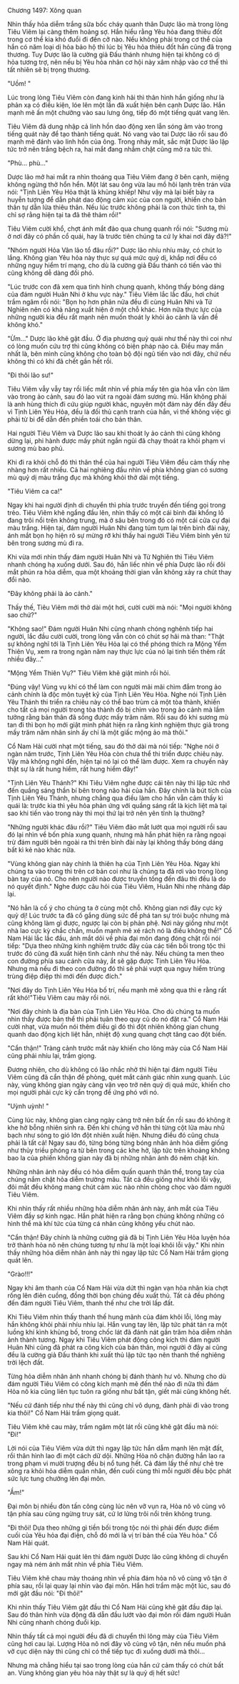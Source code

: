 




Chương 1497: Xông quan


Nhìn thấy hỏa diễm trắng sữa bốc cháy quanh thân Dược lão mà trong lòng Tiêu Viêm lại càng thêm hoảng sợ. Hắn hiểu rằng Yêu hỏa đang thiêu đốt trong cơ thể kia khó đuổi đi đến cỡ nào. Nếu không phải trong cơ thể của hắn có năm loại dị hỏa bảo hộ thì lúc bị Yêu hỏa thiêu đốt hắn cũng đã trọng thương. Tuy Dược lão là cường giả Đấu thánh nhưng hiện tại không có dị hỏa tương trợ, nên nếu bị Yêu hỏa nhân cơ hội này xâm nhập vào cơ thể thì tất nhiên sẽ bị trọng thương.

"Uồm! "

Lúc trong lòng Tiêu Viêm còn đang kinh hãi thì thân hình hắn giống như là phản xạ có điều kiện, lóe lên một lần đã xuất hiện bên cạnh Dược lão. Hắn mạnh mẽ ấn một chưởng vào sau lưng ông, tiếp đó một tiếng quát vang lên.

Tiêu Viêm đã dung nhập cả linh hồn dao động xen lẫn sóng âm vào trong tiếng quát này để tạo thành tiếng quát. Nó vang vào tai Dược lão rồi sau đó mạnh mẽ đánh vào linh hồn của ông. Trong nháy mắt, sắc mặt Dược lão lập tức trở nên trắng bệch ra, hai mắt đang nhắm chặt cũng mở ra tức thì.

"Phù… phù…"

Dược lão mở hai mắt ra nhìn thoáng qua Tiêu Viêm đang ở bên cạnh, miệng không ngừng thở hổn hển. Một lát sau ông vừa lau mồ hôi lạnh trên trán vừa nói: "Tịnh Liên Yêu Hỏa thật là khủng khiếp! Như vậy mà lại biết bày ra huyễn tượng để dẫn phát dao động cảm xúc của con người, khiến cho bản thân tự dẫn lửa thiêu thân. Nếu lúc trước không phải là con thức tỉnh ta, thì chỉ sợ rằng hiện tại ta đã thê thảm rồi!"

Tiêu Viêm cười khổ, chợt ánh mắt đảo qua chung quanh rồi nói: "Sương mù ở nơi đây có phần cổ quái, hay là trước tiên chúng ta cứ ly khai nơi đây đã?!"

"Nhóm người Hỏa Vân lão tổ đâu rồi?" Dược lão nhíu nhíu mày, có chút lo lắng. Không gian Yêu hỏa này thực sự quá mức quỷ dị, khắp nơi đều có những nguy hiểm trí mạng, cho dù là cường giả Đấu thánh có tiến vào thì cũng không dễ dàng đối phó.

"Lúc trước con đã xem qua tình hình chung quanh, không thấy bóng dáng của đám người Huân Nhi ở khu vực này." Tiêu Viêm lắc lắc đầu, hơi chút trầm ngâm rồi nói: "Bọn họ hơn phân nửa đều đi cùng Huân Nhi và Tử Nghiên nên có khả năng xuất hiện ở một chỗ khác. Hơn nữa thực lực của những người kia đều rất mạnh nên muốn thoát ly khỏi ảo cảnh là vấn đề không khó."

"Ừm…" Dược lão khẽ gật đầu. Ở địa phương quỷ quái như thế này thì coi như có lòng muốn cứu trợ thì cũng không có biện pháp nào cả. Điều may mắn nhất là, bên mình cũng không cho toàn bộ đội ngũ tiến vào nơi đây, chứ nếu không thì có khi đã chết gần hết rồi.

"Đi thôi lão sư!"

Tiêu Viêm vẫy vẫy tay rồi liếc mắt nhìn về phía mấy tên gia hỏa vẫn còn lâm vào trong ảo cảnh, sau đó lao vút ra ngoài đám sương mù. Hắn không phải là anh hùng thích đi cứu giúp người khác, nguyên một đám này đến đây đều vì Tịnh Liên Yêu Hỏa, đều là đối thủ cạnh tranh của hắn, vì thế không việc gì phải từ bi để dẫn đến phiền toái cho bản thân.

Hai người Tiêu Viêm và Dược lão sau khi thoát ly ảo cảnh thì cũng không dừng lại, phi hành được mấy phút ngắn ngủi đã chạy thoát ra khỏi phạm vi sương mù bao phủ.

Khi đi ra khỏi chỗ đó thì thân thể của hai người Tiêu Viêm đều cảm thấy nhẹ nhàng hơn rất nhiều. Cả hai nghiêng đầu nhìn về phía không gian có sương mù quỷ dị màu trắng đục mà không khỏi thở dài một tiếng.

"Tiêu Viêm ca ca!"

Ngay khi hai người định di chuyển thì phía trước truyền đến tiếng gọi trong trẻo. Tiêu Viêm khẽ ngẩng đầu lên, nhìn thấy có một cái bình đài khổng lồ đang trôi nổi trên không trung, mà ở sâu bên trong đó có một cái cửa cự đại màu trắng. Hiện tại, đám người Huân Nhi đang túm tụm lại trên bình đài này, ánh mắt bọn họ hiện rõ sự mừng rỡ khi thấy hai người Tiêu Viêm bình yên từ bên trong sương mù đi ra.

Khi vừa mới nhìn thấy đám người Huân Nhi và Tử Nghiên thì Tiêu Viêm nhanh chóng hạ xuống dưới. Sau đó, hắn liếc nhìn về phía Dược lão rồi đôi mắt phún ra hỏa diễm, qua một khoảng thời gian vẫn không xảy ra chút thay đổi nào.

"Đây không phải là ảo cảnh."

Thấy thế, Tiêu Viêm mới thở dài một hơi, cười cười mà nói: "Mọi người không sao chứ?"

"Không sao!" Đám người Huân Nhi cũng nhanh chóng nghênh tiếp hai người, lắc đầu cười cười, trong lòng vẫn còn có chút sợ hãi mà than: "Thật sự không nghĩ tới là Tịnh Liên Yêu Hỏa lại có thể phóng thích ra Mộng Yểm Thiên Vụ, xem ra trong ngàn năm nay thực lực của nó lại tinh tiến thêm rất nhiều đây…"

"Mộng Yểm Thiên Vụ?" Tiêu Viêm khẽ giật mình rồi hỏi.

"Đúng vậy! Vùng vụ khí có thể làm con người mãi mãi chìm đắm trong ảo cảnh chính là độc môn tuyệt kỹ của Tịnh Liên Yêu Hỏa. Nghe nói Tịnh Liên Yêu Thánh thi triển ra chiêu này có thể bao trùm cả một tòa thành, khiến cho tất cả mọi người trong tòa thành đó bị chìm vào trong ảo cảnh mà lầm tưởng rằng bản thân đã sống được mấy trăm năm. Rồi sau đó khi sương mù tan đi thì bọn họ mới giật mình phát hiện ra rằng kinh nghiệm thực giả trong mấy trăm năm nhân sinh ấy chỉ là một giấc mộng ảo mà thôi."

Cổ Nam Hải cười nhạt một tiếng, sau đó thở dài mà nói tiếp: "Nghe nói ở ngàn năm trước, Tịnh Liên Yêu Hỏa còn chưa thể thi triển được chiêu này. Vậy mà không nghĩ đến, hiện tại nó lại có thể làm được. Xem ra chuyến này thật sự là rất hung hiểm, rất hung hiểm đây!"

"Tịnh Liên Yêu Thánh?" Khi Tiêu Viêm nghe được cái tên này thì lập tức nhớ đến quầng sáng thần bí bên trong não hải của hắn. Đây chính là bút tích của Tịnh Liên Yêu Thánh, nhưng chẳng qua điều làm cho hắn vẫn cảm thấy kì quái là: trước kia thì yêu hỏa phản ứng với quầng sáng rất là kịch liệt mà tại sao khi tiến vào trong này thì mọi thứ lại trở nên yên tĩnh lạ thường?

"Những người khác đâu rồi?" Tiêu Viêm đảo mắt lướt qua mọi người rồi sau đó lại nhìn về bốn phía xung quanh, nhưng mà hắn phát hiện ra rằng ngoại trừ đám người bên ngoài ra thì trên bình đài này lại không thấy bóng dáng bất kì kẻ nào khác nữa.

"Vùng không gian này chính là thiên hạ của Tịnh Liên Yêu Hỏa. Ngay khi chúng ta vào trong thì trên cơ bản coi như là chúng ta đã rơi vào trong lòng bàn tay của nó. Cho nên người nào được truyền tống đến đâu thì đều là do nó quyết định." Nghe được câu hỏi của Tiêu Viêm, Huân Nhi nhẹ nhàng đáp lại.

"Nó hẳn là cố ý cho chúng ta ở cùng một chỗ. Không gian nơi đây cực kỳ quỷ dị! Lúc trước ta đã cố gắng dùng sức để phá tan sự trói buộc nhưng mà cũng không làm gì được, ngược lại còn bị phản phệ. Nơi này giống như một nhà lao cực kỳ chắc chắn, muốn mạnh mẽ xé rách nó là điều không thể!" Cổ Nam Hải lắc lắc đầu, ánh mắt dõi về phía đại môn đang đóng chặt rồi nói tiếp: "Dựa theo những kinh nghiệm trước đây của các tiền bối trong tộc thì trước đó cũng đã xuất hiện tình cảnh như thế này. Nếu chúng ta men theo con đường phía sau cánh cửa này, ắt sẽ gặp được Tịnh Liên Yêu Hỏa. Nhưng mà nếu đi theo con đường đó thì sẽ phải vượt qua nguy hiểm trùng trùng điệp điệp thì mới đến được đích."

"Nơi đây do Tịnh Liên Yêu Hỏa bố trí, nếu mạnh mẽ xông qua thì e rằng rất rất khó!"Tiêu Viêm cau mày rồi nói.

"Nơi đây chính là địa bàn của Tịnh Liên Yêu Hỏa. Cho dù chúng ta muốn nhìn thấy được bản thể thì phải tuân theo quy củ do nó đặt ra." Cổ Nam Hải cười nhạt, vừa muốn nói thêm điều gì đó thì đột nhiên không gian chung quanh dao động kịch liệt hẳn, nhiệt độ xung quang chợt tăng cao đột biến.

"Cẩn thận!" Tràng cảnh trước mắt này khiến cho lông mày của Cổ Nam Hải cũng phải nhíu lại, trầm giọng.

Đương nhiên, cho dù không có lão nhắc nhở thì hiện tại đám người Tiêu Viêm cũng đã cẩn thận đề phòng, quét mắt cảnh giác nhìn xung quanh. Lúc này, vùng không gian ngày càng vặn vẹo trở nên quỷ dị quá mức, khiến cho mọi người phải cực kỳ cẩn trọng để ứng phó với nó.

"Uỳnh uỳnh! "

Cùng lúc này, không gian càng ngày càng trở nên bất ổn rồi sau đó không ít khe hở bỗng nhiên sinh ra. Đến khi chúng vỡ hẳn thì từng cột lửa màu nhũ bạch như sóng to gió lớn đột nhiên xuất hiện. Nhưng điều đó cũng chưa phải là tất cả! Ngay sau đó, từng bóng từng bóng nhân ảnh hỏa diễm giống như thủy triều phóng ra từ bên trong các khe hở, lập tức trên khoảng không bao la của phiến không gian này đã bị những nhân ảnh đó nêm chật kín.

Những nhân ảnh này đều có hỏa diễm quấn quanh thân thể, trong tay của chúng nắm chặt hỏa diễm trường mâu. Tất cả đều giống như khôi lỗi vậy, đôi mắt đều không mang chút cảm xúc nào nhìn chòng chọc vào đám người Tiêu Viêm.

Khi nhìn thấy rất nhiều những hỏa diễm nhân ảnh này, ánh mắt của Tiêu Viêm đầy sợ kinh ngạc. Hắn phát hiện ra rằng bọn chúng không những có hình thể mà khí tức của từng cá nhân cũng không yếu chút nào.

"Cẩn thận! Đây chính là những cường giả đã bị Tịnh Liên Yêu Hỏa luyện hóa trở thành hỏa nô nên chúng tương tự như là một loại khôi lỗi vậy." Khi nhìn thấy những hỏa diễm nhân ảnh này thì ngay lập tức Cổ Nam Hải trầm giọng quát lên.

"Grào!!!"

Ngay khi âm thanh của Cổ Nam Hải vừa dứt thì ngàn vạn hỏa nhân kia chợt rống lên điên cuồng, đồng thời bọn chúng đều xuất thủ. Tất cả đều phóng đến đám người Tiêu Viêm, thanh thế như che trời lấp đất.

Khi Tiêu Viêm nhìn thấy thanh thế hung mãnh của đám khôi lỗi, lông mày hắn không khỏi phải nhíu nhíu lại. Hắn vung tay lên, lập tức phát tán ra một luồng khí kình khủng bố, trong chốc lát đã đánh nát gần trăm hỏa diễm nhân ảnh thành tương. Ngay khi Tiêu Viêm phát động công kích thì đám người Huân Nhi cũng đã phát ra công kích của bản thân, mọi người ở đây ai cũng đều là cường giả Đấu thánh khi xuất thủ lập tức tạo nên thanh thế nghiêng trời lệch đất.

Từng hỏa diễm nhân ảnh nhanh chóng bị đánh thành hư vô. Nhưng cho dù đám người Tiêu Viêm có công kích mạnh mẽ đến thế nào đi nữa thì đám Hỏa nô kia cũng liên tục tuôn ra giống như bất tận, giết mãi cũng không hết.

"Nếu cứ đánh tiếp như thế này thì cũng chỉ vô dụng, đành phải đi vào trong kia thôi!" Cổ Nam Hải trầm giọng quát.

Tiêu Viêm khẽ cau mày, trầm ngâm một lát rồi cũng khẽ gật đầu mà nói: "Đi!"

Lời nói của Tiêu Viêm vừa dứt thì ngay lập tức hắn dẫm mạnh lên mặt đất, rồi thân hình lao đi một cách dữ dội. Những Hỏa nô chặn đường hắn lao ra trong phạm vi mười trượng đều bị nổ tung hết. Cả đám lấy thế như chẻ tre xông ra khỏi hỏa diễm quần nhân, đến cuối cùng thì mỗi người đều bộc phát sức lực tung chưởng lên đại môn.

"Ầm!"

Đại môn bị nhiều đòn tấn công cùng lúc nên vỡ vụn ra, Hỏa nô vô cùng vô tận phía sau cũng ngừng truy sát, cứ lơ lửng trôi nổi trên không trung.

"Đi thôi! Dựa theo những gì tiền bối trong tộc nói thì phải đến được điểm cuối của Yêu hỏa đại điện, chỗ đó mới là vị trí bản thể của Yêu hỏa." Cổ Nam Hải quát.

Sau khi Cổ Nam Hải quát lên thì đám người Dược lão cũng không di chuyển ngay mà ném ánh mắt nhìn về phía Tiêu Viêm.

Tiêu Viêm khẽ chau mày thoáng nhìn về phía đám hỏa nô vô cùng vô tận ở phía sau, rồi lại quay lại nhìn vào đại môn. Hắn hơi trầm mặc một lúc, sau đó mới gật đầu nói: "Đi thôi!"

Khi nhìn thấy Tiêu Viêm gật đầu thì Cổ Nam Hải cũng khẽ gật đầu đáp lại. Sau đó thân hình vừa động đã dẫn đầu lướt vào đại môn rồi đám người Huân Nhi cũng nhanh chóng đuổi kịp.

Nhìn thấy tất cả mọi người đều đã di chuyển thì lông mày của Tiêu Viêm cũng hơi cau lại. Lượng Hỏa nô nơi đây vô cùng vô tận, nên nếu muốn phá vỡ cục diện này thì cũng chỉ có thể tiếp tục đi xuống dưới mà thôi…

Nhưng mà chẳng hiểu tại sao trong lòng của hắn cứ cảm thấy có chút bất an. Vùng không gian yêu hỏa này thật sự là quỷ dị hết sức!




